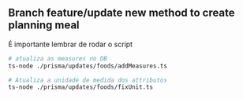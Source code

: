 ## Branch feature/update new method to create planning meal

É importante lembrar de rodar o script

```bash
# atualiza as measures no DB
ts-node ./prisma/updates/foods/addMeasures.ts

# Atualiza a unidade de medida dos attributos
ts-node ./prisma/updates/foods/fixUnit.ts
```
